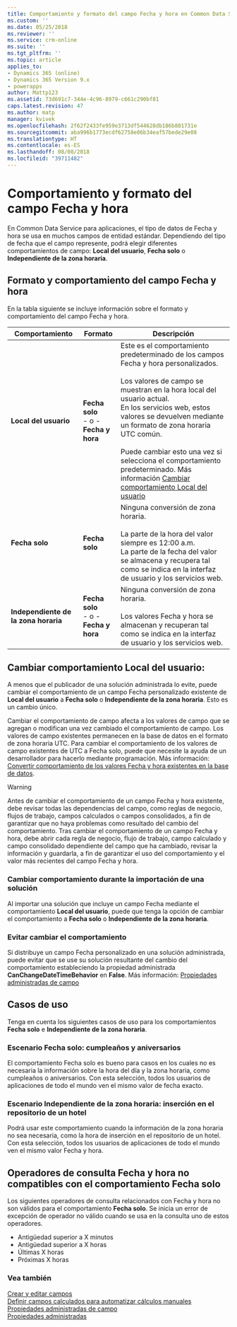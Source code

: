 ```yaml
---
title: Comportamiento y formato del campo Fecha y hora en Common Data Service para aplicaciones | Microsoft Docs
ms.custom: ''
ms.date: 05/25/2018
ms.reviewer: ''
ms.service: crm-online
ms.suite: ''
ms.tgt_pltfrm: ''
ms.topic: article
applies_to:
- Dynamics 365 (online)
- Dynamics 365 Version 9.x
- powerapps
author: Mattp123
ms.assetid: 73d691c7-344e-4c96-8979-c661c290bf81
caps.latest.revision: 47
ms.author: matp
manager: kvivek
ms.openlocfilehash: 2f62f2433fe959e3713df544628db186b801731e
ms.sourcegitcommit: aba996b1773ecdf62758e06b34eaf57bede29e08
ms.translationtype: HT
ms.contentlocale: es-ES
ms.lasthandoff: 08/08/2018
ms.locfileid: "39711482"
---
```

# <a name="behavior-and-format-of-the-date-and-time-field"></a>Comportamiento y formato del campo Fecha y hora

En Common Data Service para aplicaciones, el tipo de datos de Fecha y hora se usa en muchos campos de entidad estándar. Dependiendo del tipo de fecha que el campo represente, podrá elegir diferentes comportamientos de campo: **Local del usuario**, **Fecha solo** o **Independiente de la zona horaria**.  
  
<a name="Behavior"></a>   

## <a name="date-and-time-field-behavior-and-format"></a>Formato y comportamiento del campo Fecha y hora  

En la tabla siguiente se incluye información sobre el formato y comportamiento del campo Fecha y hora.  
  
|Comportamiento|Formato|Descripción|  
|--------------|------------|-------------------------------|  
|**Local del usuario** |**Fecha solo**<br />- o -<br />**Fecha y hora**|Este es el comportamiento predeterminado de los campos Fecha y hora personalizados.<br /><br />Los valores de campo se muestran en la hora local del usuario actual.<br />En los servicios web, estos valores se devuelven mediante un formato de zona horaria UTC común.<br /><br />Puede cambiar esto una vez si selecciona el comportamiento predeterminado. Más información [Cambiar comportamiento Local del usuario](#change-user-local-behavior)|  
|**Fecha solo**|**Fecha solo**|Ninguna conversión de zona horaria.<br /><br />La parte de la hora del valor siempre es 12:00 a.m.<br />La parte de la fecha del valor se almacena y recupera tal como se indica en la interfaz de usuario y los servicios web.|  
|**Independiente de la zona horaria**|**Fecha solo**<br />- o -<br />**Fecha y hora**|Ninguna conversión de zona horaria.<br /><br />Los valores Fecha y hora se almacenan y recuperan tal como se indica en la interfaz de usuario y los servicios web.|  

## <a name="change-user-local-behavior"></a>Cambiar comportamiento Local del usuario:

A menos que el publicador de una solución administrada lo evite, puede cambiar el comportamiento de un campo Fecha personalizado existente de **Local del usuario** a **Fecha solo** o **Independiente de la zona horaria**. Esto es un cambio único.

Cambiar el comportamiento de campo afecta a los valores de campo que se agregan o modifican una vez cambiado el comportamiento de campo. Los valores de campo existentes permanecen en la base de datos en el formato de zona horaria UTC. Para cambiar el comportamiento de los valores de campo existentes de UTC a Fecha solo, puede que necesite la ayuda de un desarrollador para hacerlo mediante programación. Más información:  [Convertir comportamiento de los valores Fecha y hora existentes en la base de datos](/dynamics365/customer-engagement/developer/behavior-format-date-time-attribute#convert-behavior-of-existing-date-and-time-values-in-the-database). 

> [!WARNING]
> Antes de cambiar el comportamiento de un campo Fecha y hora existente, debe revisar todas las dependencias del campo, como reglas de negocio, flujos de trabajo, campos calculados o campos consolidados, a fin de garantizar que no haya problemas como resultado del cambio del comportamiento. Tras cambiar el comportamiento de un campo Fecha y hora, debe abrir cada regla de negocio, flujo de trabajo, campo calculado y campo consolidado dependiente del campo que ha cambiado, revisar la información y guardarla, a fin de garantizar el uso del comportamiento y el valor más recientes del campo Fecha y hora. 

### <a name="change-behavior-during-a-solution-import"></a>Cambiar comportamiento durante la importación de una solución

Al importar una solución que incluye un campo Fecha mediante el comportamiento **Local del usuario**, puede que tenga la opción de cambiar el comportamiento a **Fecha solo** o **Independiente de la zona horaria**.  

### <a name="prevent-changing-behavior"></a>Evitar cambiar el comportamiento

Si distribuye un campo Fecha personalizado en una solución administrada, puede evitar que se use su solución resultante del cambio del comportamiento estableciendo la propiedad administrada **CanChangeDateTimeBehavior** en **False**. Más información: [Propiedades administradas de campo](set-managed-properties-metadata.md#field-managed-properties)
  
## <a name="use-cases"></a>Casos de uso

Tenga en cuenta los siguientes casos de uso para los comportamientos **Fecha solo** e **Independiente de la zona horaria**.

### <a name="date-only-scenario-birthdays-and-anniversaries"></a>Escenario Fecha solo: cumpleaños y aniversarios

El comportamiento Fecha solo es bueno para casos en los cuales no es necesaria la información sobre la hora del día y la zona horaria, como cumpleaños o aniversarios. Con esta selección, todos los usuarios de aplicaciones de todo el mundo ven el mismo valor de fecha exacto.  
  
### <a name="time-zone-independent-scenario-hotel-check-in"></a>Escenario Independiente de la zona horaria: inserción en el repositorio de un hotel

Podrá usar este comportamiento cuando la información de la zona horaria no sea necesaria, como la hora de inserción en el repositorio de un hotel. Con esta selección, todos los usuarios de aplicaciones de todo el mundo ven el mismo valor Fecha y hora.  


## <a name="date-and-time-query-operators-not-supported-for-date-only-behavior"></a>Operadores de consulta Fecha y hora no compatibles con el comportamiento Fecha solo  

Los siguientes operadores de consulta relacionados con Fecha y hora no son válidos para el comportamiento **Fecha solo**. Se inicia un error de excepción de operador no válido cuando se usa en la consulta uno de estos operadores.  
  
- Antigüedad superior a X minutos  
- Antigüedad superior a X horas  
- Últimas X horas  
- Próximas X horas  

  
### <a name="see-also"></a>Vea también

[Crear y editar campos](create-edit-fields.md)<br />
[Definir campos calculados para automatizar cálculos manuales](define-calculated-fields.md)<br />
[Propiedades administradas de campo](set-managed-properties-metadata.md#field-managed-properties)<br />
[Propiedades administradas](solutions-overview.md#managed-properties)

